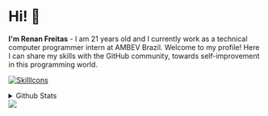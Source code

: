 # Hi! 👋
**I'm Renan Freitas** - I am 21 years old and I currently work as a technical computer programmer intern at AMBEV Brazil. Welcome to my profile! Here I can share my skills with the GitHub community, towards self-improvement in this programming world.

[![SkillIcons](https://skillicons.dev/icons?i=py,grafana,js,ts,cs,bootstrap,mysql,vscode,atom,git,kali,react,nextjs,tailwind,docker)](https://skillicons.dev)<br/>

<details>
  <summary>Github Stats </summary>
  
  <a href="#"> ![Top Langs](https://github-readme-stats.vercel.app/api/top-langs/?username=RenanSzFreitas&layout=compact&theme=blueberry&count_private=true&hide_border=true)</a>
</details>

<div> 
  <a href="https://www.linkedin.com/in/renan-s-freitas/" target="_blank"><img src="https://img.shields.io/badge/-LinkedIn-%230077B5?style=for-the-badge&logo=linkedin&logoColor=white" target="_blank"></a> 
</div>
